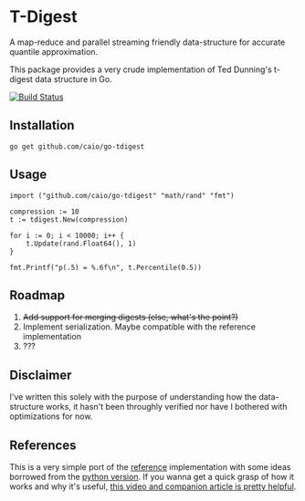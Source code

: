 # T-Digest

A map-reduce and parallel streaming friendly data-structure for accurate
quantile approximation.

This package provides a very crude implementation of Ted Dunning's t-digest
data structure in Go.

[![Build Status](https://travis-ci.org/caio/go-tdigest.svg?branch=master)](https://travis-ci.org/caio/go-tdigest)

## Installation

    go get github.com/caio/go-tdigest

## Usage

    import ("github.com/caio/go-tdigest" "math/rand" "fmt")

    compression := 10
    t := tdigest.New(compression)

    for i := 0; i < 10000; i++ {
        t.Update(rand.Float64(), 1)
    }

    fmt.Printf("p(.5) = %.6f\n", t.Percentile(0.5))

## Roadmap

1. ~~Add support for merging digests (else, what's the point?)~~
2. Implement serialization. Maybe compatible with the reference implementation
3. ???

## Disclaimer

I've written this solely with the purpose of understanding how the
data-structure works, it hasn't been throughly verified nor have I bothered with
optimizations for now.

## References

This is a very simple port of the [reference][1] implementation with some
ideas borrowed from the [python version][2]. If you wanna get a quick grasp of
how it works and why it's useful, [this video and companion article is pretty
helpful][3].

[1]: https://github.com/tdunning/t-digest
[2]: https://github.com/CamDavidsonPilon/tdigest
[3]: https://www.mapr.com/blog/better-anomaly-detection-t-digest-whiteboard-walkthrough

